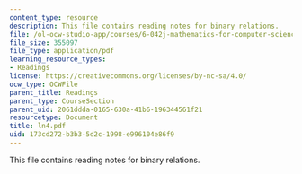 ```yaml
---
content_type: resource
description: This file contains reading notes for binary relations.
file: /ol-ocw-studio-app/courses/6-042j-mathematics-for-computer-science-fall-2005/173cd272b3b35d2c1998e996104e86f9_ln4.pdf
file_size: 355097
file_type: application/pdf
learning_resource_types:
- Readings
license: https://creativecommons.org/licenses/by-nc-sa/4.0/
ocw_type: OCWFile
parent_title: Readings
parent_type: CourseSection
parent_uid: 2061ddda-0165-630a-41b6-196344561f21
resourcetype: Document
title: ln4.pdf
uid: 173cd272-b3b3-5d2c-1998-e996104e86f9
---
```

This file contains reading notes for binary relations.